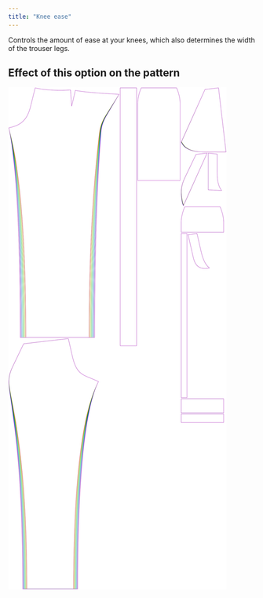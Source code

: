 ```yaml
---
title: "Knee ease"
---
```


Controls the amount of ease at your knees, which also determines the width of the trouser legs.

## Effect of this option on the pattern

![This image shows the effect of this option by superimposing several variants that have a different value for this option](charlie_kneeease_sample.svg "Effect of this option on the pattern")
